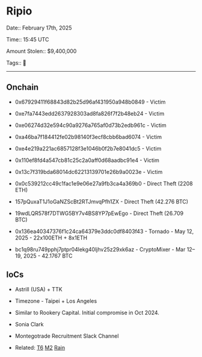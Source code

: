 # Ripio

Date:: February 17th, 2025

Time:: 15:45 UTC

Amount Stolen:: $9,400,000

Tags:: 🔐

---



## Onchain

- 0x67929411f68843d82b25d96af431950a948b0849 - Victim
- 0xe7fa7443edd2637928303ad8fa826f7f2b48eb24 - Victim
- 0xe06274d32e594c90a9276a765af0d73b2edb961c - Victim
- 0xa46ba7f184412fe02b98140f3ecf8cbb6bad6074 - Victim
- 0xe4e219a221ac6857128f3e1046b0f2b7e8041dc5 - Victim
- 0x110ef8fd4a547cb81c25c2a0aff0d68aadbc91e4 - Victim
- 0x13c7f319bda68014dc62213139701e26b9a0023e - Victim

- 0x0c539212cc49c1fac1e9e06e27a9fb3ca4a369b0 - Direct Theft (2208 ETH)
- 157pQuxaT1J1oGaNZScBt2RTJmvqPfh1ZX - Direct Theft (42.276 BTC)
- 19wdLQR578f7DTWG5BY7v4BS8YP7pEwEgo - Direct Theft (26.709 BTC)

- 0x136ea40347376f1c24ca64379e3ddc0df8403f43 - Tornado - May 12, 2025 - 22x100ETH + 8x1ETH

- bc1q98ru749pphj7ptpr04lekg40ljhv25z29xk6az - CryptoMixer - Mar 12–19, 2025 - 42.1767 BTC



## IoCs

- Astrill (USA) + TTK

- Timezone - Taipei + Los Angeles

- Similar to Rookery Capital. Initial compromise in Oct 2024. 

- Sonia Clark

- Montegotrade Recruitment Slack Channel

- Related: [T6](./t6.md) [M2](./m2.md) [Rain](./rain.md)


